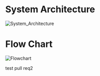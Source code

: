 # System Architecture

![System_Architecture](https://user-images.githubusercontent.com/47187002/157185020-18f1ab8d-8524-44d2-b8d3-284118a6147f.jpeg)



















# Flow Chart
![Flowchart](https://user-images.githubusercontent.com/47187002/157185075-82aa9e8c-82b3-402f-8cf7-aa246a886fd8.jpeg)

test pull req2
